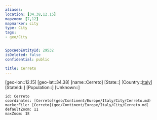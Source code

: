 ```yaml
---
aliases: 
location: [34.38,12.15]
mapzoom: [7,12] 
mapmarker: city 
type: City
tags:
- geo/City


SpocWebEntityId: 29532
isDeleted: false
confidential: public

title: Cerreto
---
```

[geo-lon::12.15]
[geo-lat::34.38]
[name::Cerreto]
[State::]
[Country::[Italy](geo/Continent/Europe/Italy.md)]
[StateId::]
[Population::]
[Unknown::]


```leaflet
id: Cerreto
coordinates: [Cerreto](geo/Continent/Europe/Italy/City/Cerreto.md)
markerFile: [Cerreto](geo/Continent/Europe/Italy/City/Cerreto.md)
defaultZoom: 11 
maxZoom: 18
```


